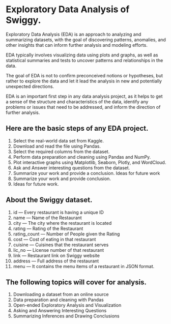 # Exploratory Data Analysis of Swiggy.

Exploratory Data Analysis (EDA) is an approach to analyzing and summarizing datasets, with the goal of discovering patterns, anomalies, and other insights that can inform further analysis and modeling efforts.

EDA typically involves visualizing data using plots and graphs, as well as statistical summaries and tests to uncover patterns and relationships in the data.

The goal of EDA is not to confirm preconceived notions or hypotheses, but rather to explore the data and let it lead the analysis in new and potentially unexpected directions.

EDA is an important first step in any data analysis project, as it helps to get a sense of the structure and characteristics of the data, identify any problems or issues that need to be addressed, and inform the direction of further analysis.

## Here are the basic steps of any EDA project.
1. Select the real-world data set from Kaggle.
2. Download and read the file using Pandas.
3. Select the required columns from the dataset.
4. Perform data preparation and cleaning using Pandas and NumPy.
5. Plot interactive graphs using Matplotlib, Seaborn, Plotly, and WordCloud.
6. Ask and Answer interesting questions from the dataset.
7. Summarize your work and provide a conclusion. Ideas for future work
8. Summarize your work and provide conclusion.
9. Ideas for future work.

## About the Swiggy dataset.
1. id — Every restaurant is having a unique ID
2. name — Name of the Restaurant
3. city — The city where the restaurant is located
4. rating — Rating of the Restaurant
5. rating_count — Number of People given the Rating
6. cost — Cost of eating in that restaurant
7. cuisine — Cuisines that the restaurant serves
8. lic_no — License number of that restaurant
9. link — Restaurant link on Swiggy website
10. address — Full address of the restaurant
11. menu — It contains the menu items of a restaurant in JSON format.

## The following topics will cover for analysis.

1. Downloading a dataset from an online source
2. Data preparation and cleaning with Pandas
3. Open-ended Exploratory Analysis and Visualization
4. Asking and Answering Interesting Questions
5. Summarizing Inferences and Drawing Conclusions
